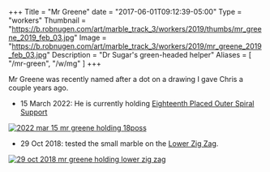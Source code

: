 +++
Title = "Mr Greene"
date = "2017-06-01T09:12:39-05:00"
Type = "workers"
Thumbnail = "https://b.robnugen.com/art/marble_track_3/workers/2019/thumbs/mr_greene_2019_feb_03.jpg"
Image = "https://b.robnugen.com/art/marble_track_3/workers/2019/mr_greene_2019_feb_03.jpg"
Description = "Dr Sugar's green-headed helper"
Aliases = [
  "/mr-green",
  "/w/mg"
]
+++

Mr Greene was recently named after a dot on a drawing I gave Chris a couple years ago.

* 15 March 2022: He is currently holding [Eighteenth Placed Outer Spiral Support](/parts/eighteenth-placed-outer-spiral-support/)

[![2022 mar 15 mr greene holding 18poss](//b.robnugen.com/art/marble_track_3/construction/2022/thumbs/2022_mar_15_mr_greene_holding_18poss.jpg)](//b.robnugen.com/art/marble_track_3/construction/2022/2022_mar_15_mr_greene_holding_18poss.jpg)

* 29 Oct 2018: tested the small marble on the [Lower Zig Zag](/parts/lower_zig_zag/).

[![29 oct 2018 mr greene holding lower zig zag](//b.robnugen.com/art/marble_track_3/construction/2018/thumbs/29_oct_2018_mr_greene_holding_lower_zig_zag.jpg)](//b.robnugen.com/art/marble_track_3/construction/2018/29_oct_2018_mr_greene_holding_lower_zig_zag.jpg)
